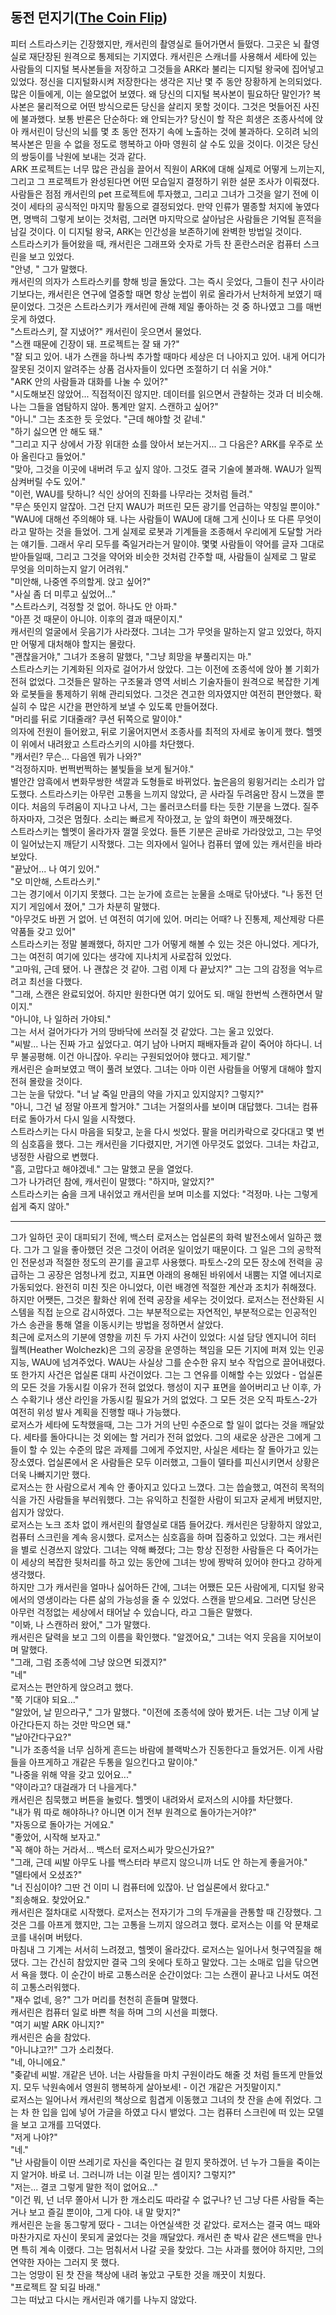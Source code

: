 ## 동전 던지기([The Coin Flip](https://somagame.com/item-4520.html))
피터 스트라스키는 긴장했지만, 캐서린의 촬영실로 들어가면서 들떴다. 그곳은 뇌 촬영실로 재단장된 원격으로 통제되는 기지였다. 캐서린은 스캐너를 사용해서 세타에 있는 사람들의 디지털 복사본들을 저장하고 그것들을 ARK라 불리는 디지털 왕국에 집어넣고 있었다. 정신을 디지털화시켜 저장한다는 생각은 지난 몇 주 동안 장황하게 논의되었다. 많은 이들에게, 이는 쓸모없어 보였다. 왜 당신의 디지털 복사본이 필요하단 말인가? 복사본은 물리적으로 어떤 방식으로든 당신을 살리지 못할 것이다. 그것은 멋들어진 사진에 불과했다. 보통 반론은 단순하다: 왜 안되는가? 당신이 할 작은 희생은 조종사석에 앉아 캐서린이 당신의 뇌를 몇 초 동안 전자기 속에 노출하는 것에 불과하다. 오히려 뇌의 복사본은 믿을 수 없을 정도로 행복하고 아마 영원히 살 수도 있을 것이다. 이것은 당신의 쌍둥이를 낙원에 보내는 것과 같다.  
ARK 프로젝트는 너무 많은 관심을 끌어서 직원이 ARK에 대해 실제로 어떻게 느끼는지, 그리고 그 프로젝트가 완성된다면 어떤 모습일지 결정하기 위한 설문 조사가 이뤄졌다. 사람들은 점점 캐서린의 pet 프로젝트에 투자했고, 그리고 그녀가 그것을 알기 전에 이것이 세타의 공식적인 마지막 활동으로 결정되었다. 만약 인류가 멸종할 처지에 놓였다면, 명백히 그렇게 보이는 것처럼, 그러면 마지막으로 살아남은 사람들은 기억될 흔적을 남길 것이다. 이 디지털 왕국, ARK는 인간성을 보존하기에 완벽한 방법일 것이다.  
스트라스키가 들어왔을 때, 캐서린은 그래프와 숫자로 가득 찬 혼란스러운 컴퓨터 스크린을 보고 있었다.  
"안녕, " 그가 말했다.  
캐서린의 의자가 스트라스키를 향해 빙글 돌았다. 그는 즉시 웃었다, 그들이 친구 사이라기보다는, 캐서린은 연구에 열중할 때면 항상 눈썹이 위로 올라가서 난처하게 보였기 때문이었다. 그것은 스트라스키가 캐서린에 관해 제일 좋아하는 것 중 하나였고 그를 매번 웃게 하였다.  
"스트라스키, 잘 지냈어?" 캐서린이 웃으면서 물었다.  
"스캔 때문에 긴장이 돼. 프로젝트는 잘 돼 가?"  
"잘 되고 있어. 내가 스캔을 하나씩 추가할 때마다 세상은 더 나아지고 있어. 내게 어디가 잘못된 것이지 알려주는 상품 검사자들이 있다면 조절하기 더 쉬울 거야."  
"ARK 안의 사람들과 대화를 나눌 수 있어?"  
"시도해보진 않았어... 직접적이진 않지만. 데이터를 읽으면서 관찰하는 것과 더 비슷해. 나는 그들을 염탐하지 않아. 통계만 알지. 스캔하고 싶어?"  
"아니." 그는 초조한 듯 웃었다. "근데 해야할 것 같네."  
"하기 싫으면 안 해도 돼."  
"그리고 지구 상에서 가장 위대한 쇼를 앉아서 보는거지... 그 다음은? ARK를 우주로 쏘아 올린다고 들었어."  
"맞아, 그것을 이곳에 내버려 두고 싶지 않아. 그것도 결국 기술에 불과해. WAU가 일찍 삼켜버릴 수도 있어."  
"이런, WAU를 탓하니? 식인 상어의 진화를 나무라는 것처럼 들려."  
"무슨 뜻인지 알잖아. 그건 단지 WAU가 퍼뜨린 모든 광기를 언급하는 약칭일 뿐이야."  
"WAU에 대해선 주의해야 돼. 나는 사람들이 WAU에 대해 그게 신이나 또 다른 무엇이라고 말하는 것을 들었어. 그게 실제로 로봇과 기계들을 조종해서 우리에게 도달할 거라는 얘기들. 그래서 우리 모두를 죽일거라는거 말이야. 몇몇 사람들이 약어를 글자 그대로 받아들일때, 그리고 그것을 약어와 비슷한 것처럼 간주할 때, 사람들이 실제로 그 말로 무엇을 의미하는지 알기 어려워."  
"미안해, 나중엔 주의할게. 앉고 싶어?"  
"사실 좀 더 미루고 싶었어..."  
"스트라스키, 걱정할 것 없어. 하나도 안 아파."  
"아픈 것 때문이 아니야. 이후의 결과 때문이지."  
캐서린의 얼굴에서 웃음기가 사라졌다. 그녀는 그가 무엇을 말하는지 알고 있었다, 하지만 어떻게 대처해야 할지는 몰랐다.  
"괜찮을거야," 그녀가 조용히 말했다, "그냥 희망을 부풀리지는 마."  
스트라스키는 기계화된 의자로 걸어가서 앉았다. 그는 이전에 조종석에 앉아 볼 기회가 전혀 없었다. 그것들은 말하는 구조물과 영역 서비스 기술자들이 원격으로 복잡한 기계와 로봇들을 통제하기 위해 관리되었다. 그것은 견고한 의자였지만 여전히 편안했다. 확실히 수 많은 시간을 편안하게 보낼 수 있도록 만들어졌다.  
"머리를 뒤로 기대줄래? 쿠션 뒤쪽으로 말이야."  
의자에 전원이 들어왔고, 뒤로 기울어지면서 조종사를 최적의 자세로 놓이게 했다. 헬멧이 위에서 내려왔고 스트라스키의 시야를 차단했다.  
"캐서린? 무슨... 다음엔 뭐가 나와?"  
"걱정하지마. 번쩍번쩍하는 불빛들을 보게 될거야."  
별안간 암흑에서 변화무쌍한 색깔과 도형들로 바뀌었다. 높은음의 윙윙거리는 소리가 압도했다. 스트라스키는 아무런 고통을 느끼지 않았다, 곧 사라질 두려움만 잠시 느꼈을 뿐이다. 처음의 두려움이 지나고 나서, 그는 롤러코스터를 타는 듯한 기분을 느꼈다. 질주하자마자, 그것은 멈췄다. 소리는 빠르게 작아졌고, 눈 앞의 화면이 깨끗해졌다.  
스트라스키는 헬멧이 올라가자 껄껄 웃었다. 들뜬 기분은 곧바로 가라앉았고, 그는 무엇이 일어났는지 깨닫기 시작했다. 그는 의자에서 일어나 컴퓨터 옆에 있는 캐서린을 바라보았다.  
"끝났어... 나 여기 있어."  
"오 미안해, 스트라스키."  
그는 경기에서 이기지 못했다. 그는 눈가에 흐르는 눈물을 소매로 닦아냈다. "나 동전 던지기 게임에서 졌어," 그가 차분히 말했다.  
"아무것도 바뀐 거 없어. 넌 여전히 여기에 있어. 머리는 어때? 나 진통제, 제산제랑 다른 약품들 갖고 있어"  
스트라스키는 정말 불쾌했다, 하지만 그가 어떻게 해볼 수 있는 것은 아니었다. 게다가, 그는 여전히 여기에 있다는 생각에 지나치게 사로잡혀 있었다.  
"고마워, 근데 됐어. 나 괜찮은 것 같아. 그럼 이제 다 끝났지?" 그는 그의 감정을 억누르려고 최선을 다했다.  
"그래, 스캔은 완료되었어. 하지만 원한다면 여기 있어도 되. 매일 한번씩 스캔하면서 말이지."  
"아니야, 나 일하러 가야되."  
그는 서서 걸어가다가 거의 땅바닥에 쓰러질 것 같았다. 그는 울고 있었다.  
"씨발... 나는 진짜 가고 싶었다고. 여기 남아 나머지 패배자들과 같이 죽어야 하다니. 너무 불공평해. 이건 아니잖아. 우리는 구원되었어야 했다고. 제기랄."  
캐서린은 슬퍼보였고 맥이 풀려 보였다. 그녀는 아마 이런 사람들을 어떻게 대해야 할지 전혀 몰랐을 것이다.  
그는 눈을 닦았다. "너 날 죽일 만큼의 약을 가지고 있지않지? 그렇지?"  
"아니, 그건 널 정말 아프게 할거야." 그녀는 거절의사를 보이며 대답했다. 그녀는 컴퓨터로 돌아가서 다시 일을 시작했다.  
스트라스키는 다시 마음을 되찾고, 눈을 다시 씻었다. 팔을 머리카락으로 갖다대고 몇 번의 심호흡을 했다. 그는 캐서린을 기다렸지만, 거기엔 아무것도 없었다. 그녀는 차갑고, 냉정한 사람으로 변했다.  
"흠, 고맙다고 해야겠네." 그는 말했고 문을 열었다.  
그가 나가려던 참에, 캐서린이 말했다: "하지마, 알았지?"  
스트라스키는 숨을 크게 내쉬었고 캐서린을 보며 미소를 지었다: "걱정마. 나는 그렇게 쉽게 죽지 않아."

---

그가 일하던 곳이 대피되기 전에, 백스터 로저스는 업실론의 화력 발전소에서 일하곤 했다. 그가 그 일을 좋아했던 것은 그것이 어려운 일이었기 때문이다. 그 일은 그의 공학적인 전문성과 적절한 정도의 끈기를 골고루 사용했다. 파토스-2의 모든 장소에 전력을 공급하는 그 공장은 엄청나게 컸고, 지표면 아래의 용해된 바위에서 내뿜는 지열 에너지로 가동되었다. 완전히 미친 짓은 아니었다, 이런 배경엔 적절한 계산과 조치가 취해졌다. 하지만 어쨋든, 그것은 활화산 위에 전력 공장을 세우는 것이었다. 로저스는 전산화된 시스템을 직접 눈으로 감시하였다. 그는 부분적으로는 자연적인, 부분적으로는 인공적인 가스 송관을 통해 열을 이동시키는 방법을 정하면서 살았다.  
최근에 로저스의 기분에 영향을 끼친 두 가지 사건이 있었다: 시설 담당 엔지니어 히터 월첵(Heather Wolchezk)은 그의 공장을 운영하는 책임을 모든 기지에 퍼져 있는 인공 지능, WAU에 넘겨주었다. WAU는 사실상 그를 순수한 유지 보수 작업으로 끌어내렸다. 또 한가지 사건은 업실론 대피 사건이었다. 그는 그 연유를 이해할 수는 있었다 - 업실론의 모든 것을 가동시킬 이유가 전혀 없었다. 행성이 지구 표면을 쓸어버리고 난 이후, 가스 수확기나 생산 라인을 가동시킬 필요가 거의 없었다. 그 모든 것은 오직 파토스-2가 여전히 위성 발사 계획을 진행할 때나 가능했다.  
로저스가 세타에 도착했을때, 그는 그가 거의 난민 수준으로 할 일이 없다는 것을 깨달았다. 세타를 돌아다니는 것 외에는 할 거리가 전혀 없었다. 그의 새로운 상관은 그에게 그들이 할 수 있는 수준의 많은 과제를 그에게 주었지만, 사실은 세타는 잘 돌아가고 있는 장소였다. 업실론에서 온 사람들은 모두 이러했고, 그들이 델타를 피신시키면서 상황은 더욱 나빠지기만 했다.  
로저스는 한 사람으로서 계속 안 좋아지고 있다고 느꼈다. 그는 씁슬했고, 여전히 목적의식을 가진 사람들을 부러워했다. 그는 유익하고 친절한 사람이 되고자 굳세게 버텼지만, 쉽지가 않았다.  
로저스는 노크 조차 없이 캐서린의 촬영실로 대뜸 들어갔다. 캐서린은 당황하지 않았고, 컴퓨터 스크린을 계속 응시했다. 로저스는 심호흡을 하며 집중하고 있었다. 그는 캐서린을 별로 신경쓰지 않았다. 그녀는 약해 빠졌다; 그는 항상 진정한 사람들은 다 죽어가는  이 세상의 복잡한 뒷처리를 하고 있는 동안에 그녀는 방에 짱박혀 있어야 한다고 강하게 생각했다.  
하지만 그가 캐서린을 얼마나 싫어하든 간에, 그녀는 어쨌든 모든 사람에게, 디지털 왕국에서의 영생이라는 다른 삶의 가능성을 줄 수 있었다. 스캔을 받으세요. 그러면 당신은 아무런 걱정없는 세상에서 태어날 수 있습니다, 라고 그들은 말했다.  
"이봐, 나 스캔하러 왔어," 그가 말했다.  
캐서린은 달력을 보고 그의 이름을 확인했다. "알겠어요," 그녀는 억지 웃음을 지어보이며 말했다.  
"그래, 그럼 조종석에 그냥 앉으면 되겠지?"  
"네"  
로저스는 편안하게 앉으려고 했다.  
"쭉 기대야 되요..."  
"알았어, 날 믿으라구," 그가 말했다. "이전에 조종석에 앉아 봤거든. 너는 그냥 이게 날아간다든지 하는 것만 막으면 돼."  
"날아간다구요?"  
"니가 조종석을 너무 심하게 흔드는 바람에 블랙박스가 진동한다고 들었거든. 이게 사람들을 아프게하고 개같은 두통을 일으킨다고 말이야."  
"나중을 위해 약을 갖고 있어요..."  
"약이라고? 대걸래가 더 나을게다."  
캐서린은 침묵했고 버튼을 눌렀다. 헬멧이 내려와서 로저스의 시야를 차단했다.  
"내가 뭐 따로 해야하나? 아니면 이거 전부 원격으로 돌아가는거야?"  
"자동으로 돌아가는 거에요."  
"좋았어, 시작해 보자고."  
"꼭 해야 하는 거라서... 백스터 로저스씨가 맞으신가요?"  
"그래, 근데 씨발 아무도 나를 백스터라 부르지 않으니까 너도 안 하는게 좋을거야."  
"델타에서 오셨죠?"  
"너 진심이야? 그딴 건 이미 니 컴퓨터에 있잖아. 난 업실론에서 왔다고."  
"죄송해요. 찾았어요."  
캐서린은 절차대로 시작했다. 로저스는 전자기가 그의 두개골을 관통할 때 긴장했다. 그것은 그를 아프게 했지만, 그는 고통을 느끼지 않으려고 했다. 로저스는 이를 악 문채로 코를 내쉬며 버텼다.  
마침내 그 기계는 서서히 느려졌고, 헬멧이 올라갔다. 로저스는 일어나서 헛구역질을 해댔다. 그는 간신히 참았지만 결국 그의 옷에다 토하고 말았다. 그는 소매로 입을 닦으면서 욕을 했다. 이 순간이 바로 고통스러운 순간이었다: 그는 스캔이 끝나고 나서도 여전히 고통스러워했다.  
"재수 없네, 응?" 그가 머리를 천천히 흔들며 말했다.  
캐서린은 컴퓨터 일로 바쁜 척을 하며 그의 시선을 피했다.  
"여기 씨발 ARK 아니지?"  
캐서린은 숨을 참았다.  
"아니냐고?!" 그가 소리쳤다.  
"네, 아니에요."  
"좆같네 씨발. 개같은 년아. 너는 사람들을 마치 구원이라도 해줄 것 처럼 들뜨게 만들었지. 모두 낙원속에서 영원히 행복하게 살아보세! - 이건 개같은 거짓말이지."  
로저스는 일어나서 캐서린의 책상으로 힘겹게 이동했고 그녀의 찻 잔을 손에 쥐었다. 그는 차 한 입을 입에 넣어 가글을 하였고 다시 뱉었다. 그는 컴퓨터 스크린에 떠 있는 모델을 보고 고개를 끄덕였다.  
"저게 나야?"  
"네."  
"난 사람들이 이딴 쓰레기로 자신을 죽인다는 걸 믿지 못하겠어. 넌 누가 그들을 죽이는지 알거야. 바로 너. 그러니까 너는 이걸 믿는 셈이지? 그렇지?"  
"저는... 결코 그렇게 말한 적이 없어요..."  
"이건 뭐, 넌 너무 쫄아서 니가 한 개소리도 따라갈 수 없구나? 넌 그냥 다른 사람들 죽는거나 보고 즐길 뿐이야, 그게 다야. 내 말 맞지?"  
캐서린은 눈을 동그랗게 떴다 - 그녀는 아연실색한 것 같았다. 로저스는 결국 여느 때와 마찬가지로 자신이 못되게 굴었다는 것을 깨달았다. 캐서린 춘 박사 같은 샌드백을 만나면 특히 계속 이랬다. 그는 멈춰서서 나갈 곳을 찾았다. 그는 사과를 했어야 하지만, 그의 연약한 자아는 그러지 못 했다.  
그는 엉망이 된 찻 잔을 책상에 내려 놓았고 구토한 것을 깨끗이 치웠다.  
"프로젝트 잘 되길 바래."  
그는 떠났고 다시는 캐서린과 얘기를 나누지 않았다.





